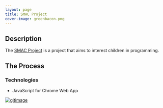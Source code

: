 ```yaml
---
layout: page
title: SMAC Project
cover-image: greenbacon.png
---
```

## Description ##
The [SMAC Project](http://www.smacproject.org/) is a project that aims to interest children in programming. 

## The Process ##

### Technologies ###
+ JavaScript for Chrome Web App

[![gitimage](/img/piggy.png)](https://github.com/SMACproject/SMAC-IRP "Link to GitHub page")


